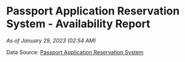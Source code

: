 # Passport Application Reservation System - Availability Report

*As of January 29, 2023 (02:54 AM)*

Data Source: [Passport Application Reservation System](https://eservices.immigration.gov.lk:8443/appointment/pages/reservationApplication.xhtml)